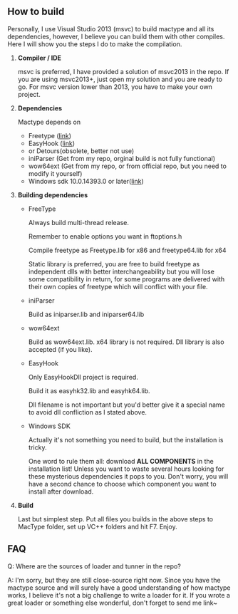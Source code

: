 How to build
-------------

Personally, I use Visual Studio 2013 (msvc) to build mactype and all its dependencies, however, I believe you can build them with other compiles.
Here I will show you the steps I do to make the compilation.

 1. **Compiler / IDE**
	
    msvc is preferred, I have provided a solution of msvc2013 in the repo. If you are using msvc2013+, just open my solution and you are ready to go. For msvc version lower than 2013, you have to make your own project.
	
 2. **Dependencies**
	 
    Mactype depends on
	 - Freetype ([link](https://www.freetype.org/download.html))
	 - EasyHook ([link](http://easyhook.github.io/))
	 - or Detours(obsolete, better not use)
	 - iniParser (Get from my repo, orginal build is not fully functional)
	 - wow64ext (Get from my repo, or from official repo, but you need to modify it yourself)
	 - Windows sdk 10.0.14393.0 or later([link](https://developer.microsoft.com/en-us/windows/downloads/windows-10-sdk))

3. **Building dependencies**
	- FreeType
		
        Always build multi-thread release.

		Remember to enable options you want in ftoptions.h
	
		Compile freetype as Freetype.lib for x86 and freetype64.lib for x64
	
		Static library is preferred, you are free to build freetype as independent dlls with better interchangeability but you will lose some compatibility in return, for some programs are delivered with their own copies of freetype which will conflict with your file.
	- iniParser
	
		Build as iniparser.lib and iniparser64.lib
	
	- wow64ext
		
		Build as wow64ext.lib. x64 library is not required. Dll library is also accepted (if you like).
	
	- EasyHook
		
        Only EasyHookDll project is required.

		Build it as easyhk32.lib and easyhk64.lib.
	
		Dll filename is not important but you'd better give it a special name to avoid dll confliction as I stated above.
	- Windows SDK
		
        Actually it's not something you need to build, but the installation is tricky.

		One word to rule them all: download **ALL COMPONENTS**  in the installation list! Unless you want to waste several hours looking for these mysterious dependencies it pops to you. Don't worry, you will have a second chance to choose which component you want to install after download.
		
4. **Build**

	Last but simplest step. Put all files you builds in the above steps to MacType folder, set up VC++ folders and hit F7.
	Enjoy. 

FAQ
-------
Q: Where are the sources of loader and tunner in the repo?

A: I'm sorry, but they are still close-source right now. Since you have the mactype source and will surely have a good understanding of how mactype works, I believe it's not a big challenge to write a loader for it.
If you wrote a great loader or something else wonderful, don't forget to send me link~
